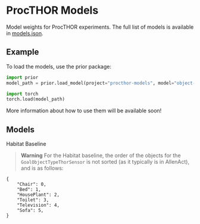 # ProcTHOR Models

Model weights for ProcTHOR experiments. The full list of models is available in [models.json](https://github.com/allenai/procthor-models/blob/main/models.json).

## Example

To load the models, use the prior package:
```python
import prior
model_path = prior.load_model(project="procthor-models", model="object-nav-pretraining")

import torch
torch.load(model_path)
```

More information about how to use them will be available soon!

## Models

Habitat Baseline

> **Warning**
> For the Habitat baseline, the order of the objects for the `GoalObjectTypeThorSensor` is not sorted (as it typically is in AllenAct), and is as follows:

```
{
    "Chair": 0,
    "Bed": 1,
    "HousePlant": 2,
    "Toilet": 3,
    "Television": 4,
    "Sofa": 5,
}
```

